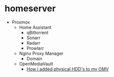 # homeserver
- Proxmox
  - Home Assistant
    - qBittorrent
    - Sonarr
    - Radarr
    - Prowlarr
  - Nginx Proxy Manager
    - Domain
  - OpenMediaVault
    - [How I added physical HDD's to my OMV](https://youtu.be/Bce7VT3kJ4g?si=4Huur5pdOAJ5uARx)
